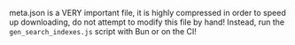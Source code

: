 meta.json is a VERY important file, it is highly compressed in order to speed up
downloading, do not attempt to modify this file by hand! Instead, run the
`gen_search_indexes.js` script with Bun or on the CI!
